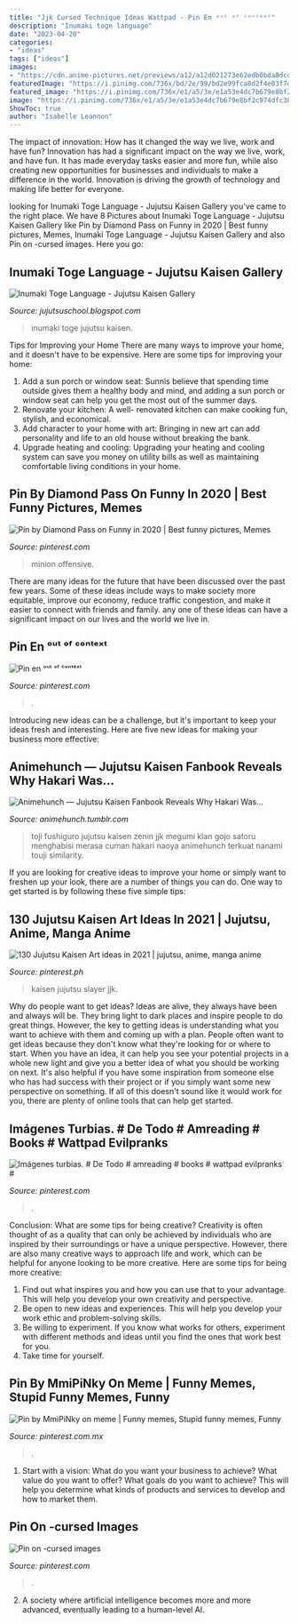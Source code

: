 ```yaml
---
title: "Jjk Cursed Technique Ideas Wattpad - Pin En ᵒᵘᵗ ᵒᶠ ᶜᵒⁿᵗᵉˣᵗ"
description: "Inumaki toge language"
date: "2023-04-20"
categories:
- "ideas"
tags: ["ideas"]
images:
- "https://cdn.anime-pictures.net/previews/a12/a12d021273e62edb0bda8dcd4e995be4_cp.jpg"
featuredImage: "https://i.pinimg.com/736x/bd/2e/99/bd2e99fca8d2f4e03f7d20d9f7db72f3.jpg"
featured_image: "https://i.pinimg.com/736x/e1/a5/3e/e1a53e4dc7b679e8bf2c974dfc386f2b.jpg"
image: "https://i.pinimg.com/736x/e1/a5/3e/e1a53e4dc7b679e8bf2c974dfc386f2b.jpg"
ShowToc: true
author: "Isabelle Leannon"
---
```



The impact of innovation: How has it changed the way we live, work and have fun?
Innovation has had a significant impact on the way we live, work, and have fun. It has made everyday tasks easier and more fun, while also creating new opportunities for businesses and individuals to make a difference in the world. Innovation is driving the growth of technology and making life better for everyone.

	

		
looking for Inumaki Toge Language - Jujutsu Kaisen Gallery you've came to the right place. We have 8 Pictures about Inumaki Toge Language - Jujutsu Kaisen Gallery like Pin by Diamond Pass on Funny in 2020 | Best funny pictures, Memes, Inumaki Toge Language - Jujutsu Kaisen Gallery and also Pin on -cursed images. Here you go:
		
    
## Inumaki Toge Language - Jujutsu Kaisen Gallery

<img loading=lazy src="https://cdn.anime-pictures.net/previews/a12/a12d021273e62edb0bda8dcd4e995be4_cp.jpg" onerror="this.onerror=null;this.src='https://tse4.mm.bing.net/th?id=OIP.t_H_cQxtr3i3KN7n9eMdgQAAAA&amp;pid=15.1';" alt="Inumaki Toge Language - Jujutsu Kaisen Gallery">

_Source: jujutsuschool.blogspot.com_

>inumaki toge jujutsu kaisen. 

	

Tips for Improving your Home
There are many ways to improve your home, and it doesn't have to be expensive. Here are some tips for improving your home: 
1. Add a sun porch or window seat: Sunnis believe that spending time outside gives them a healthy body and mind, and adding a sun porch or window seat can help you get the most out of the summer days. 
2. Renovate your kitchen: A well- renovated kitchen can make cooking fun, stylish, and economical. 
3. Add character to your home with art: Bringing in new art can add personality and life to an old house without breaking the bank. 
4. Upgrade heating and cooling: Upgrading your heating and cooling system can save you money on utility bills as well as maintaining comfortable living conditions in your home.

    
## Pin By Diamond Pass On Funny In 2020 | Best Funny Pictures, Memes

<img loading=lazy src="https://i.pinimg.com/originals/3a/13/8b/3a138bbd7290f728b8f06400f3714b11.jpg" onerror="this.onerror=null;this.src='https://tse4.mm.bing.net/th?id=OIP.mMaomgoK4thExIgPdtnovAHaIS&amp;pid=15.1';" alt="Pin by Diamond Pass on Funny in 2020 | Best funny pictures, Memes">

_Source: pinterest.com_

>minion offensive. 

	

There are many ideas for the future that have been discussed over the past few years. Some of these ideas include ways to make society more equitable, improve our economy, reduce traffic congestion, and make it easier to connect with friends and family. any one of these ideas can have a significant impact on our lives and the world we live in.

    
## Pin En ᵒᵘᵗ ᵒᶠ ᶜᵒⁿᵗᵉˣᵗ

<img loading=lazy src="https://i.pinimg.com/originals/88/1b/f7/881bf7eab0a3d1eb748bf190c72a05e6.jpg" onerror="this.onerror=null;this.src='https://tse4.mm.bing.net/th?id=OIP.hT9L-lEKsKq-VvXS0JY95gAAAA&amp;pid=15.1';" alt="Pin en ᵒᵘᵗ ᵒᶠ ᶜᵒⁿᵗᵉˣᵗ">

_Source: pinterest.com_

>. 

	

Introducing new ideas can be a challenge, but it's important to keep your ideas fresh and interesting. Here are five new ideas for making your business more effective:

    
## Animehunch — Jujutsu Kaisen Fanbook Reveals Why Hakari Was...

<img loading=lazy src="https://64.media.tumblr.com/d3dbcb8f9d292f406f39cb8573e3ca50/e9b9075897d747a0-ae/s1280x1920/c4de5081187bdb00fd3a82356843ebcbb1a5a63a.png" onerror="this.onerror=null;this.src='https://tse4.mm.bing.net/th?id=OIP.LMio5oW9eSg6uJgz2aPOOgHaIR&amp;pid=15.1';" alt="Animehunch — Jujutsu Kaisen Fanbook Reveals Why Hakari Was...">

_Source: animehunch.tumblr.com_

>toji fushiguro jujutsu kaisen zenin jjk megumi klan gojo satoru menghabisi merasa cuman hakari naoya animehunch terkuat nanami touji similarity. 

	

If you are looking for creative ideas to improve your home or simply want to freshen up your look, there are a number of things you can do. One way to get started is by following these five simple tips: 

    
## 130 Jujutsu Kaisen Art Ideas In 2021 | Jujutsu, Anime, Manga Anime

<img loading=lazy src="https://i.pinimg.com/474x/aa/15/69/aa1569a2b95cf83076be0cf6ef97ea5b.jpg" onerror="this.onerror=null;this.src='https://tse2.mm.bing.net/th?id=OIP.mhsOaTQaGMwmOyiUAJajjQAAAA&amp;pid=15.1';" alt="130 Jujutsu Kaisen Art ideas in 2021 | jujutsu, anime, manga anime">

_Source: pinterest.ph_

>kaisen jujutsu slayer jjk. 

	

Why do people want to get ideas?
Ideas are alive, they always have been and always will be. They bring light to dark places and inspire people to do great things. However, the key to getting ideas is understanding what you want to achieve with them and coming up with a plan. 
People often want to get ideas because they don't know what they're looking for or where to start. When you have an idea, it can help you see your potential projects in a whole new light and give you a better idea of what you should be working on next. It's also helpful if you have some inspiration from someone else who has had success with their project or if you simply want some new perspective on something. If all of this doesn't sound like it would work for you, there are plenty of online tools that can help get started.

    
## Imágenes Turbias. # De Todo # Amreading # Books # Wattpad Evilpranks #

<img loading=lazy src="https://i.pinimg.com/originals/ef/5b/b1/ef5bb1a548769a701ccbdf8427352185.jpg" onerror="this.onerror=null;this.src='https://tse3.mm.bing.net/th?id=OIP.lHCd0TvVtDg4b6OiqVTfSgHaHI&amp;pid=15.1';" alt="Imágenes turbias. # De Todo # amreading # books # wattpad evilpranks #">

_Source: pinterest.com_

>. 

	

Conclusion: What are some tips for being creative?
Creativity is often thought of as a quality that can only be achieved by individuals who are inspired by their surroundings or have a unique perspective. However, there are also many creative ways to approach life and work, which can be helpful for anyone looking to be more creative. Here are some tips for being more creative: 
1) Find out what inspires you and how you can use that to your advantage. This will help you develop your own creativity and perspective. 
2) Be open to new ideas and experiences. This will help you develop your work ethic and problem-solving skills. 
3) Be willing to experiment. If you know what works for others, experiment with different methods and ideas until you find the ones that work best for you. 
4) Take time for yourself.

    
## Pin By MmiPiNky On Meme | Funny Memes, Stupid Funny Memes, Funny

<img loading=lazy src="https://i.pinimg.com/736x/bd/2e/99/bd2e99fca8d2f4e03f7d20d9f7db72f3.jpg" onerror="this.onerror=null;this.src='https://tse1.mm.bing.net/th?id=OIP.SMM-t-WSrVNdMYz66EjGhQAAAA&amp;pid=15.1';" alt="Pin by MmiPiNky on meme | Funny memes, Stupid funny memes, Funny">

_Source: pinterest.com.mx_

>. 

	

1. Start with a vision: What do you want your business to achieve? What value do you want to offer? What goals do you want to achieve? This will help you determine what kinds of products and services to develop and how to market them.

    
## Pin On -cursed Images

<img loading=lazy src="https://i.pinimg.com/736x/e1/a5/3e/e1a53e4dc7b679e8bf2c974dfc386f2b.jpg" onerror="this.onerror=null;this.src='https://tse1.mm.bing.net/th?id=OIP.dQ3RCFXjw7dmiioPGynHqwHaNK&amp;pid=15.1';" alt="Pin on -cursed images">

_Source: pinterest.com_

>. 

	

2. A society where artificial intelligence becomes more and more advanced, eventually leading to a human-level AI. 

